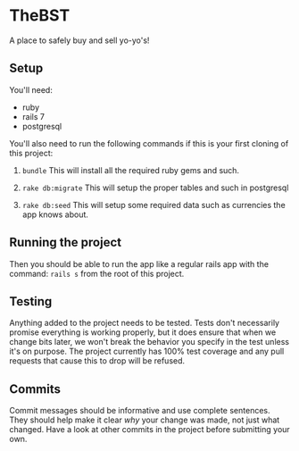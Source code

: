 # TheBST
A place to safely buy and sell yo-yo's!


## Setup

You'll need:

- ruby
- rails 7
- postgresql

You'll also need to run the following commands if this is your first cloning of this project:

1. ``bundle``
This will install all the required ruby gems and such.

2. ``rake db:migrate``
This will setup the proper tables and such in postgresql

3. ``rake db:seed``
This will setup some required data such as currencies the app knows about.

## Running the project

Then you should be able to run the app like a regular rails app with the command: `rails s` from the root of this project.


## Testing

Anything added to the project needs to be tested. Tests don't necessarily promise everything is working properly, but it does ensure that when we change bits later, we won't break the behavior you specify in the test unless it's on purpose. The project currently has 100% test coverage and any pull requests that cause this to drop will be refused.

## Commits

Commit messages should be informative and use complete sentences. They should help make it clear *why* your change was made, not just what changed. Have a look at other commits in the project before submitting your own.

